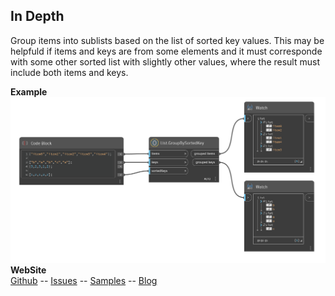 ﻿## In Depth  
Group items into sublists based on the list of sorted key values. This may be helpfuld if items and keys are from some elements and it must corresponde with some other sorted list with slightly other values, where the result must include both items and keys.  
  
**Example**  
![Illustration](./Orchid.Common.List.GroupBySortedKey.png)  
**WebSite**  
[Github](https://github.com/erfajo/OrchidForDynamo) -- [Issues](https://github.com/erfajo/OrchidForDynamo/issues) -- [Samples](https://github.com/erfajo/OrchidForDynamo/tree/master/Samples) -- [Blog](https://erfajo.blogspot.com)
